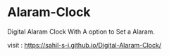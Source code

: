 # Alaram-Clock
Digital Alaram Clock With A option to Set a Alaram.

visit : https://sahil-s-i.github.io/Digital-Alaram-Clock/